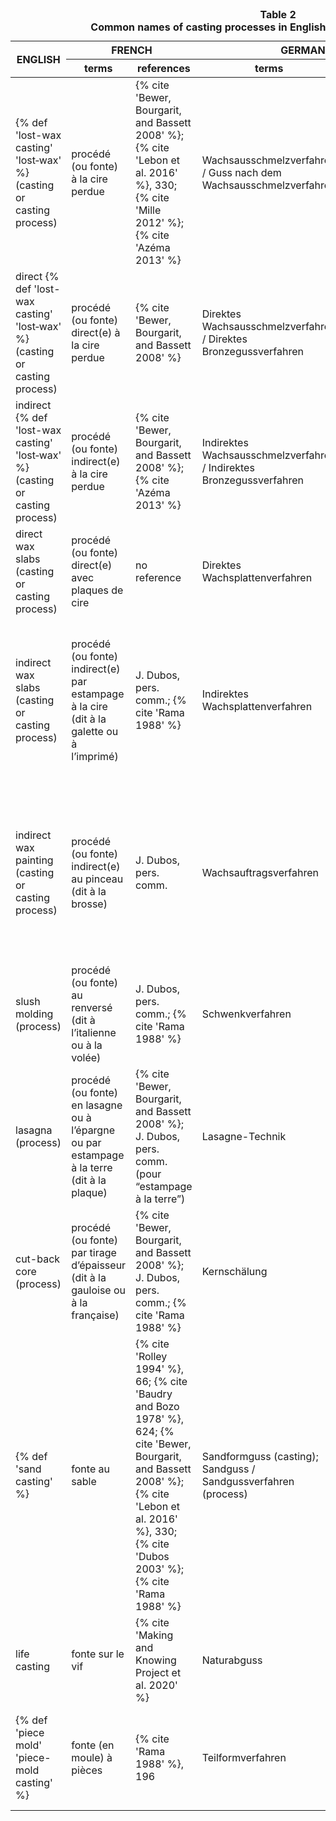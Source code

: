 <table id="table-02">
  <caption><strong>Table 2</strong><br />
  <strong>Common names of casting processes in English, French, German, and Italian</strong>
  </caption>
<thead>
 <tr>
  <th rowspan=2>ENGLISH</th>
  <th colspan=2>FRENCH</th>
  <th colspan=2>GERMAN</th>
  <th colspan=2>ITALIAN</th>
 </tr>
 <tr>
  <th style="width:13%">terms</th>
  <th style="width:13%">references</th>
  <th style="width:13%">terms</th>
  <th style="width:13%">references</th>
  <th style="width:13%">terms</th>
  <th style="width:13%">references</th>
 </tr>
</thead>
<tbody>
 <tr>
  <td> {% def 'lost-wax casting' 'lost‑wax' %} (casting or casting process)</td>
  <td>procédé (ou fonte) à la cire perdue</td>
  <td>{% cite 'Bewer, Bourgarit, and Bassett 2008' %}; {% cite 'Lebon et al. 2016' %}, 330; {% cite 'Mille 2012' %}; {% cite 'Azéma 2013' %}</td>
  <td>Wachsausschmelzverfahren / Guss nach dem Wachsausschmelzverfahren</td>
  <td>{% cite 'Weihrauch 1944' %}</td>
  <td>(fusione o processo) a cera persa</td>
  <td>{% cite 'Giuffredi 2010' %}, 112</td>
 </tr>
 <tr>
  <td>direct {% def 'lost-wax casting' 'lost‑wax' %} (casting or casting process)</td>
  <td>procédé (ou fonte) direct(e) à la cire perdue</td>
  <td>{% cite 'Bewer, Bourgarit, and Bassett 2008' %}</td>
  <td>Direktes Wachsausschmelzverfahren / Direktes Bronzegussverfahren</td>
  <td>{% cite 'Lein 2000' %}, 9</td>
  <td>(fusione o processo) a cera persa con metodo diretto</td>
  <td>{% cite 'Carruba 2006' %}</td>
 </tr>
 <tr>
  <td>indirect {% def 'lost-wax casting' 'lost‑wax' %} (casting or casting process)</td> <td>procédé (ou fonte) indirect(e) à la cire perdue</td>
  <td>{% cite 'Bewer, Bourgarit, and Bassett 2008' %}; {% cite 'Azéma 2013' %}</td>
  <td>Indirektes Wachsausschmelzverfahren / Indirektes Bronzegussverfahren</td>
  <td>{% cite 'Lein 2000' %}, 9</td>
  <td>(fusione o processo) a cera persa con metodo indiretto</td>
  <td>{% cite 'Formigli 1984' %}</td>
 </tr>
 <tr>
  <td>direct wax slabs (casting or casting process)</td>
  <td>procédé (ou fonte) direct(e) avec plaques de cire</td>
  <td>no reference</td>
  <td>Direktes Wachsplattenverfahren</td>
  <td>{% cite 'Janietz 2001' %}, 9</td>
  <td>fusione (o processo) diretta con lastre di cera (suggestion by F. Bewer)</td>
  <td>no reference</td>
 </tr>
 <tr>
  <td>indirect wax slabs (casting or casting process)</td>
  <td>procédé (ou fonte) indirect(e) par estampage à la cire (dit à la galette ou à l’imprimé)</td>
  <td>J. Dubos, pers. comm.; {% cite 'Rama 1988' %}</td>
  <td>Indirektes Wachsplattenverfahren</td>
  <td>{% cite 'Janietz 2001' %}, 9</td>
  <td>fusione (o processo) indiretta con lastre di cera (suggestion by F. Bewer)</td>
  <td>Formigli uses the term “sfoglia di cera” to describe the wax slab in this process in {% cite 'Formigli 1984' %}, 109</td>
 </tr>
 <tr>
  <td>indirect wax painting (casting or casting process)</td>
  <td>procédé (ou fonte) indirect(e) au pinceau (dit à la brosse)</td>
  <td>J. Dubos, pers. comm.</td>
  <td>Wachsauftragsverfahren</td>
  <td>invented, no reference. In Eduard Uhenhuth’s book on Vollständige Einleitung (1920), it is written: “Man streicht Wachs auf die innere Fläche”</td>
  <td> fusione (o processo) indiretta a spennellatura (suggestion by F. Bewer)</td>
  <td>no reference</td>
 </tr>
 <tr>
  <td>slush molding (process)</td>
  <td>procédé (ou fonte) au renversé (dit à l’italienne ou à la volée)</td>
  <td>J. Dubos, pers. comm.; {% cite 'Rama 1988' %}</td>
  <td>Schwenkverfahren</td>
  <td>{% cite 'Willer, Schwab, and Mirschenz 2017' %}, 86</td>
  <td>formatura a sciacquo</td>
  <td>{% cite 'Giuffredi 2010' %}, 113</td>
 </tr>
 <tr>
  <td>lasagna (process)</td>
  <td>procédé (ou fonte) en lasagne ou à l’épargne ou par estampage à la terre (dit à la plaque)</td>
  <td>{% cite 'Bewer, Bourgarit, and Bassett 2008' %}; J. Dubos, pers. comm. (pour “estampage à la terre”)</td>
  <td>Lasagne-Technik</td>
  <td>{% cite 'Brepohl 2005' %}, 182</td>
  <td>(fusione o processo) alla “lasagna” (suggestion by F. Bewer)</td>
  <td>no reference</td>
 </tr>
 <tr>
  <td>cut-back core (process)</td>
  <td>procédé (ou fonte) par tirage d’épaisseur (dit à la gauloise ou à la française)</td>
  <td>{% cite 'Bewer, Bourgarit, and Bassett 2008' %}; J. Dubos, pers. comm.; {% cite 'Rama 1988' %}</td>
  <td>Kernschälung</td>
  <td>invented, no reference</td>
  <td>(fusione o processo) con riduzione dello spessore dell'anima di fusione</td>
  <td>no reference</td>
 </tr>
 <tr>
  <td>{% def 'sand casting' %}</td>
  <td>fonte au sable</td>
  <td>{% cite 'Rolley 1994' %}, 66; {% cite 'Baudry and Bozo 1978' %}, 624; {% cite 'Bewer, Bourgarit, and Bassett 2008' %}; {% cite 'Lebon et al. 2016' %}, 330; {% cite 'Dubos 2003' %}; {% cite 'Rama 1988' %}</td>
  <td>Sandformguss (casting); Sandguss / Sandgussverfahren (process)</td>
  <td>{% cite 'Maaz 2010' %}, 723</td>
  <td>fusione a staffa OR/ALSO fusione a terra (suggestion by F. Bewer)</td>
  <td>{% cite 'Giuffredi 2010' %}, 129, <a target="_blank" href='https://www.treccani.it/vocabolario/ricerca/fusione-alla-sabbia'>Treccani</a></td>
 </tr>
 <tr>
  <td>life casting</td>
  <td>fonte sur le vif</td>
  <td>{% cite 'Making and Knowing Project et al. 2020' %}</td>
  <td>Naturabguss</td>
  <td>{% cite 'Lein 2004' %}, 42–45</td>
  <td>fusione dal vero</td>
  <td>{% cite 'Giuffredi 2010' %}, 176</td>
 </tr>
 <tr>
  <td> {% def 'piece mold' 'piece-mold casting' %}</td>
  <td>fonte (en moule) à pièces</td>
  <td>{% cite 'Rama 1988' %}, 196</td>
  <td>Teilformverfahren</td>
  <td>{% cite 'Maaz 2010' %}, 731</td>
  <td>(fusione i processo) con stampi a tasselli  (OR/ ALSO stampi composti) (suggestion by F. Bewer)</td>
  <td>no reference</td>
 </tr>
</tbody>
</table>
